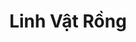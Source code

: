 ---
layout: "category-page"
title: "Linh Vật Rồng"
description: "Tải miễn phí file đồ hoạ vector Linh Vật Rồng png jpg pdf ai crd..."
permalink: "/category/linh-vat-rong/"
image: "/assets/images/affiliates.jpg"
color: "#121826"
---